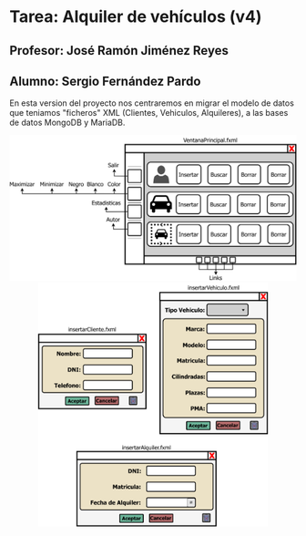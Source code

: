 # Tarea: Alquiler de vehículos (v4)
## Profesor: José Ramón Jiménez Reyes
## Alumno: Sergio Fernández Pardo

En esta version del proyecto nos centraremos en migrar el modelo de datos que teniamos "ficheros" XML (Clientes, Vehiculos, Alquileres), a las bases de datos MongoDB y MariaDB.

<img src="src/main/resources/org/iesalandalus/programacion/alquilervehiculos/vista/grafica/recursos/draw.io/VentanaPrincipal.png" padding="10px"/>

<center>
  <img src="src/main/resources/org/iesalandalus/programacion/alquilervehiculos/vista/grafica/recursos/draw.io/InsetarXXX.png" align="center" width=80% padding="10px"/>
</center>
